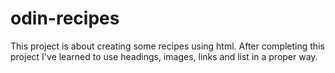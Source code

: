 # odin-recipes
This project is about creating some recipes using html. 
After completing this project I've learned to use headings, images, links and list in a proper way.